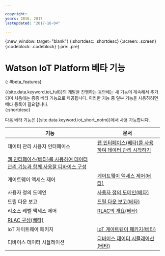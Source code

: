 ```yaml
---

copyright:
years: 2016, 2017
lastupdated: "2017-10-04"

---
```


{:new_window: target="blank"}
{:shortdesc: .shortdesc}
{:screen: .screen}
{:codeblock: .codeblock}
{:pre: .pre}

# Watson IoT Platform 베타 기능
{: #beta_features}

{{site.data.keyword.iot_full}}의 개발을 진행하는 동안에는 새 기능이 계속해서 추가되며 처음에는 종종 베타 기능으로 제공됩니다. 이러한 기능 중 일부 기능을 사용하려면 베타 등록이 필요합니다.   
{:shortdesc}

다음 베타 기능은 {{site.data.keyword.iot_short_notm}}에서 사용 가능합니다.

기능          | 문서            
------------- | -------------
데이터 관리 사용자 인터페이스 | [웹 인터페이스(베타)를 사용하여 데이터 관리 시작하기](GA_information_management/im_ui_flow.html#gs_web)
 | [웹 인터페이스(베타)를 사용하여 데이터 관리 기능과 함께 사용할 디바이스 구성](GA_information_management/im_config_devices.html#im_config_devices)
게이트웨이 액세스 제어 | [게이트웨이 액세스 제어(베타)](gateways/gateway-access-control.html#gateway-access-control)
사용자 정의 도메인 | [사용자 정의 도메인(베타)](reference/security/set_up_certificates.html#custom-domains)
드릴 다운 보고 | [드릴 다운 보고(베타)](reference/security/RM_security.html#drill-down)
리소스 레벨 액세스 제어 | [RLAC의 개요(베타)](reference/rlac_overview.html#RLAC_overview) 
 | [RLAC 구성(베타)](reference/rlac.html#configure_RLAC)
IoT 게이트웨이 패키지 | [IoT 게이트웨이 패키지(베타)](gateways/iotgw.html#gw_package)
디바이스 데이터 시뮬레이션 | [디바이스 데이터 시뮬레이션(베타)](devices/device_sim.html)
